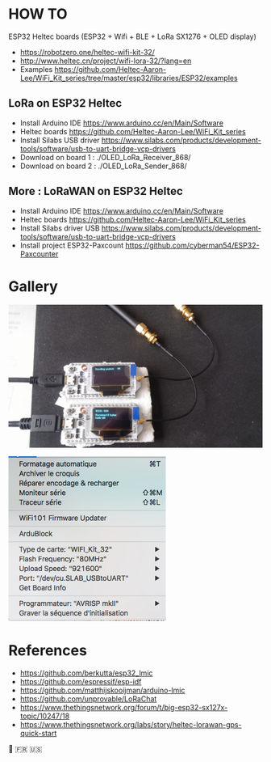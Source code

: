 # HOW TO

ESP32 Heltec boards (ESP32 + Wifi + BLE + LoRa SX1276 + OLED display)
* https://robotzero.one/heltec-wifi-kit-32/
* http://www.heltec.cn/project/wifi-lora-32/?lang=en
* Examples https://github.com/Heltec-Aaron-Lee/WiFi_Kit_series/tree/master/esp32/libraries/ESP32/examples

## LoRa on ESP32 Heltec
* Install Arduino IDE https://www.arduino.cc/en/Main/Software
* Heltec boards https://github.com/Heltec-Aaron-Lee/WiFi_Kit_series
* Install Silabs USB driver https://www.silabs.com/products/development-tools/software/usb-to-uart-bridge-vcp-drivers
* Download on board 1 : ./OLED_LoRa_Receiver_868/
* Download on board 2 : ./OLED_LoRa_Sender_868/

## More : LoRaWAN on ESP32 Heltec
* Install Arduino IDE https://www.arduino.cc/en/Main/Software
* Heltec boards https://github.com/Heltec-Aaron-Lee/WiFi_Kit_series
* Install Silabs driver USB  https://www.silabs.com/products/development-tools/software/usb-to-uart-bridge-vcp-drivers
* Install project ESP32-Paxcount https://github.com/cyberman54/ESP32-Paxcounter

# Gallery

![TxRx](esp32lora-simpletxrx.jpg)

![Config](esp32-lora-config.png)

# References
* https://github.com/berkutta/esp32_lmic
* https://github.com/espressif/esp-idf
* https://github.com/matthijskooijman/arduino-lmic
* https://github.com/unprovable/LoRaChat
* https://www.thethingsnetwork.org/forum/t/big-esp32-sx127x-topic/10247/18
* https://www.thethingsnetwork.org/labs/story/heltec-lorawan-gps-quick-start

 :satellite:  :fr:  :us:
